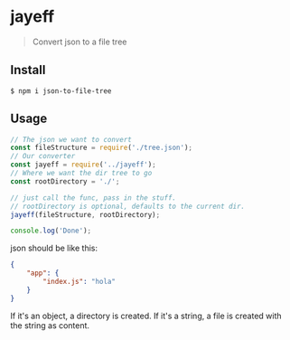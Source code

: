 # jayeff

> Convert json to a file tree



## Install

```
$ npm i json-to-file-tree
```


## Usage

```js
// The json we want to convert
const fileStructure = require('./tree.json');
// Our converter
const jayeff = require('../jayeff');
// Where we want the dir tree to go
const rootDirectory = './';

// just call the func, pass in the stuff.
// rootDirectory is optional, defaults to the current dir.
jayeff(fileStructure, rootDirectory);

console.log('Done');
```



json should be like this:
```json
{
	"app": {
		"index.js": "hola"
	}
}
```

If it's an object, a directory is created. If it's a string, a file is created with the string as content.

